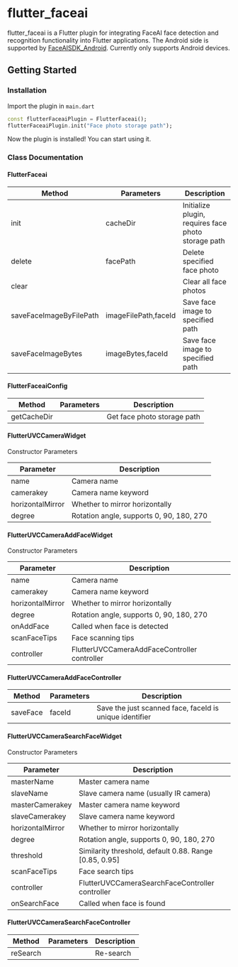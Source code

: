 # flutter_faceai

flutter_faceai is a Flutter plugin for integrating FaceAI face detection and recognition functionality into Flutter applications. The Android side is supported by [FaceAISDK_Android](https://github.com/FaceAISDK/FaceAISDK_Android). Currently only supports Android devices.

## Getting Started

### Installation
Import the plugin in ```main.dart```
```dart
const flutterFaceaiPlugin = FlutterFaceai();
flutterFaceaiPlugin.init("Face photo storage path");
```
Now the plugin is installed! You can start using it.

### Class Documentation
#### FlutterFaceai
| Method                  | Parameters           | Description                                         |
| ----------------------- | -------------------- | --------------------------------------------------- |
| init                    | cacheDir             | Initialize plugin, requires face photo storage path |
| delete                  | facePath             | Delete specified face photo                         |
| clear                   |                      | Clear all face photos                               |
| saveFaceImageByFilePath | imageFilePath,faceId | Save face image to specified path                   |
| saveFaceImageBytes      | imageBytes,faceId    | Save face image to specified path                   |

#### FlutterFaceaiConfig
| Method      | Parameters | Description                 |
| ----------- | ---------- | --------------------------- |
| getCacheDir |            | Get face photo storage path |


#### FlutterUVCCameraWidget
Constructor Parameters

| Parameter        | Description                              |
| ---------------- | ---------------------------------------- |
| name             | Camera name                              |
| camerakey        | Camera name keyword                      |
| horizontalMirror | Whether to mirror horizontally           |
| degree           | Rotation angle, supports 0, 90, 180, 270 |

#### FlutterUVCCameraAddFaceWidget
Constructor Parameters

| Parameter        | Description                                  |
| ---------------- | -------------------------------------------- |
| name             | Camera name                                  |
| camerakey        | Camera name keyword                          |
| horizontalMirror | Whether to mirror horizontally               |
| degree           | Rotation angle, supports 0, 90, 180, 270     |
| onAddFace        | Called when face is detected                 |
| scanFaceTips     | Face scanning tips                           |
| controller       | FlutterUVCCameraAddFaceController controller |

#### FlutterUVCCameraAddFaceController
| Method   | Parameters | Description                                             |
| -------- | ---------- | ------------------------------------------------------- |
| saveFace | faceId     | Save the just scanned face, faceId is unique identifier |

#### FlutterUVCCameraSearchFaceWidget
Constructor Parameters

| Parameter        | Description                                            |
| ---------------- | ------------------------------------------------------ |
| masterName       | Master camera name                                     |
| slaveName        | Slave camera name (usually IR camera)                  |
| masterCamerakey  | Master camera name keyword                             |
| slaveCamerakey   | Slave camera name keyword                              |
| horizontalMirror | Whether to mirror horizontally                         |
| degree           | Rotation angle, supports 0, 90, 180, 270               |
| threshold        | Similarity threshold, default 0.88. Range [0.85, 0.95] |
| scanFaceTips     | Face search tips                                       |
| controller       | FlutterUVCCameraSearchFaceController controller        |
| onSearchFace     | Called when face is found                              |

#### FlutterUVCCameraSearchFaceController
| Method   | Parameters | Description |
| -------- | ---------- | ----------- |
| reSearch |            | Re-search   |

